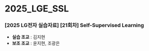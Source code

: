 # 2025_LGE_SSL
### [2025 LG전자 실습자료] [21회차] Self-Supervised Learning
* __실습 조교__ : 김지현
* __보조 조교__ : 윤지현, 조광은